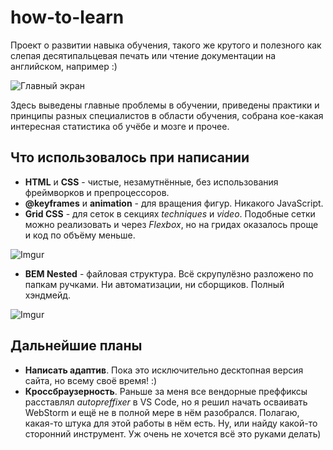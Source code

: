 # how-to-learn
Проект о развитии навыка обучения, такого же крутого и полезного как слепая десятипальцевая печать или чтение документации на английском, например :)

![Главный экран](https://i.imgur.com/ssUTU9w.gif "Главный экран")

Здесь выведены главные проблемы в обучении, приведены практики и принципы разных специалистов в области обучения, собрана кое-какая интересная статистика об учёбе и мозге и прочее.

## Что использовалось при написании

* **HTML** и **CSS** - чистые, незамутнённые, без использования фреймворков и препроцессоров.
* **@keyframes** и **animation** - для вращения фигур. Никакого JavaScript.
* **Grid CSS** - для сеток в секциях *techniques* и *video*. Подобные сетки можно реализовать и через *Flexbox*, но на гридах оказалось проще и код по объёму меньше.

 ![Imgur](https://i.imgur.com/P0pmfhz.gif)
* **BEM Nested** - файловая структура. Всё скрупулёзно разложено по папкам ручками. Ни автоматизации, ни сборщиков. Полный хэндмейд.

 ![Imgur](https://i.imgur.com/cmJXzlW.gif)
 
 ## Дальнейшие планы
 * **Написать адаптив**. Пока это исключительно десктопная версия сайта, но всему своё время! :)
 * **Кроссбраузерность**. Раньше за меня все вендорные преффиксы расставлял *autopreffixer* в VS Code, но я решил начать осваивать WebStorm и ещё не в полной мере в нём разобрался. Полагаю, какая-то штука для этой работы в нём есть. Ну, или найду какой-то сторонний инструмент. Уж очень не хочется всё это руками делать)
